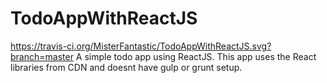# TodoAppWithReactJS
https://travis-ci.org/MisterFantastic/TodoAppWithReactJS.svg?branch=master
A simple todo app using ReactJS. This app uses the React libraries from CDN and doesnt have gulp or grunt setup.
